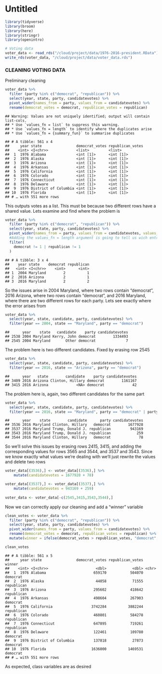 Untitled
================

``` r
library(tidyverse)
library(broom)
library(here)
library(stringr)
library(openintro)
```

``` r
# Voting data
voter_data <- read_rds("/cloud/project/data/1976-2016-president.RData")
write_rds(voter_data, "/cloud/project/data/voter_data.rds")
```

### CLEANING VOTING DATA

Preliminary cleaning

``` r
voter_data %>%
  filter (party %in% c("democrat", "republican")) %>% 
  select(year, state, party, candidatevotes) %>% 
  pivot_wider(names_from = party, values_from = candidatevotes) %>%
  rename(democrat_votes = democrat, republican_votes = republican)
```

    ## Warning: Values are not uniquely identified; output will contain list-cols.
    ## * Use `values_fn = list` to suppress this warning.
    ## * Use `values_fn = length` to identify where the duplicates arise
    ## * Use `values_fn = {summary_fun}` to summarise duplicates

    ## # A tibble: 561 x 4
    ##     year state                democrat_votes republican_votes
    ##    <int> <I<chr>>             <list>         <list>          
    ##  1  1976 Alabama              <int [1]>      <int [1]>       
    ##  2  1976 Alaska               <int [1]>      <int [1]>       
    ##  3  1976 Arizona              <int [1]>      <int [1]>       
    ##  4  1976 Arkansas             <int [1]>      <int [1]>       
    ##  5  1976 California           <int [1]>      <int [1]>       
    ##  6  1976 Colorado             <int [1]>      <int [1]>       
    ##  7  1976 Connecticut          <int [1]>      <int [1]>       
    ##  8  1976 Delaware             <int [1]>      <int [1]>       
    ##  9  1976 District of Columbia <int [1]>      <int [1]>       
    ## 10  1976 Florida              <int [1]>      <int [1]>       
    ## # … with 551 more rows

This outputs votes as a list. This must be because two different rows
have a shared value. Lets examine and find where the problem is

``` r
voter_data %>%
  filter (party %in% c("democrat", "republican")) %>% 
  select(year, state, party, candidatevotes) %>% 
  pivot_wider(names_from = party, values_from = candidatevotes, values_fn = length) %>%
  #Adding the values_fn = length argument is going to tell us wich entries of the list have a vector (its length will not be = 1)
  filter(
    democrat != 1 | republican != 1
  )
```

    ## # A tibble: 3 x 4
    ##    year state    democrat republican
    ##   <int> <I<chr>>    <int>      <int>
    ## 1  2004 Maryland        2          1
    ## 2  2016 Arizona         2          1
    ## 3  2016 Maryland        2          2

So the issues arise in 2004 Maryland, where two rows contain “democrat”,
2016 Arizona, where two rows contain “democrat”, and 2016 Maryland,
where there are two different rows for each party. Lets see exactly
where the error arises from

``` r
voter_data %>%
  select(year, state, candidate, party, candidatevotes) %>%
  filter(year == 2004, state == "Maryland", party == "democrat")
```

    ##      year    state   candidate    party candidatevotes
    ## 2538 2004 Maryland Kerry, John democrat        1334493
    ## 2545 2004 Maryland       Other democrat              7

The problem here is two different candidates. Fixed by erasing row 2545

``` r
voter_data %>%
  select(year, state, candidate, party, candidatevotes) %>%
  filter(year == 2016, state == "Arizona", party == "democrat")
```

    ##      year   state        candidate    party candidatevotes
    ## 3409 2016 Arizona Clinton, Hillary democrat        1161167
    ## 3415 2016 Arizona             <NA> democrat             42

The problem here is, again, two different candidates for the same part

``` r
voter_data %>%
  select(year, state, candidate, party, candidatevotes) %>%
  filter(year == 2016, state == "Maryland", party == "democrat" | party == "republican")
```

    ##      year    state        candidate      party candidatevotes
    ## 3536 2016 Maryland Clinton, Hillary   democrat        1677928
    ## 3537 2016 Maryland Trump, Donald J. republican         943169
    ## 3543 2016 Maryland Trump, Donald J. republican            259
    ## 3544 2016 Maryland Clinton, Hillary   democrat             78

So we’ll solve this issues by erasing rows 2415, 3415, and adding the
corresponding values for rows 3565 and 3544, and 3537 and 3543. Since we
know exactly what values we’re dealing with we’ll just rewrite the
values and delete two rows

``` r
voter_data[(3536),] <- voter_data[(3536),] %>%
    mutate(candidatevotes = 1677928 + 78)

voter_data[(3537),] <- voter_data[(3537),] %>%
    mutate(candidatevotes = 943169 + 259)
  
voter_data <- voter_data[-c(2545,3415,3543,3544),]
```

Now we can correctly apply our cleaning and add a “winner” variable

``` r
clean_votes <- voter_data %>%
  filter (party %in% c("democrat", "republican")) %>% 
  select(year, state, party, candidatevotes) %>% 
  pivot_wider(names_from = party, values_from = candidatevotes) %>%
  rename(democrat_votes = democrat, republican_votes = republican) %>%
  mutate(winner = ifelse(democrat_votes > republican_votes, "democrat", "republican")) # Note there are no entries where the number of votes are equal 

clean_votes
```

    ## # A tibble: 561 x 5
    ##     year state                democrat_votes republican_votes winner    
    ##    <int> <I<chr>>                      <dbl>            <dbl> <chr>     
    ##  1  1976 Alabama                      659170           504070 democrat  
    ##  2  1976 Alaska                        44058            71555 republican
    ##  3  1976 Arizona                      295602           418642 republican
    ##  4  1976 Arkansas                     498604           267903 democrat  
    ##  5  1976 California                  3742284          3882244 republican
    ##  6  1976 Colorado                     460801           584278 republican
    ##  7  1976 Connecticut                  647895           719261 republican
    ##  8  1976 Delaware                     122461           109780 democrat  
    ##  9  1976 District of Columbia         137818            27873 democrat  
    ## 10  1976 Florida                     1636000          1469531 democrat  
    ## # … with 551 more rows

As expected, class variables are as desired
